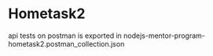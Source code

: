 # Hometask2

api tests on postman is exported in nodejs-mentor-program-hometask2.postman_collection.json
